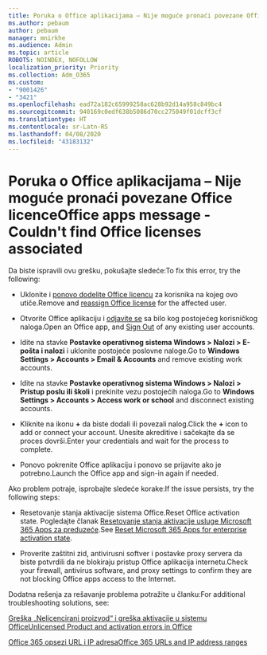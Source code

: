 ```yaml
---
title: Poruka o Office aplikacijama – Nije moguće pronaći povezane Office licence
ms.author: pebaum
author: pebaum
manager: mnirkhe
ms.audience: Admin
ms.topic: article
ROBOTS: NOINDEX, NOFOLLOW
localization_priority: Priority
ms.collection: Adm_O365
ms.custom:
- "9001426"
- "3421"
ms.openlocfilehash: ead72a182c65999258ac628b92d14a958c849bc4
ms.sourcegitcommit: 940169c0edf638b5086d70cc275049f01dcff3cf
ms.translationtype: HT
ms.contentlocale: sr-Latn-RS
ms.lasthandoff: 04/08/2020
ms.locfileid: "43183132"
---
```

# <a name="office-apps-message---couldnt-find-office-licenses-associated"></a><span data-ttu-id="76e70-102">Poruka o Office aplikacijama – Nije moguće pronaći povezane Office licence</span><span class="sxs-lookup"><span data-stu-id="76e70-102">Office apps message - Couldn't find Office licenses associated</span></span>

<span data-ttu-id="76e70-103">Da biste ispravili ovu grešku, pokušajte sledeće:</span><span class="sxs-lookup"><span data-stu-id="76e70-103">To fix this error, try the following:</span></span>

- <span data-ttu-id="76e70-104">Uklonite i [ponovo dodelite Office licencu](https://docs.microsoft.com/office365/admin/manage/assign-licenses-to-users?view=o365-worldwide) za korisnika na kojeg ovo utiče.</span><span class="sxs-lookup"><span data-stu-id="76e70-104">Remove and [reassign Office license](https://docs.microsoft.com/office365/admin/manage/assign-licenses-to-users?view=o365-worldwide) for the affected user.</span></span>

- <span data-ttu-id="76e70-105">Otvorite Office aplikaciju i [odjavite se](https://support.office.com/article/sign-out-of-office-5a20dc11-47e9-4b6f-945d-478cb6d92071) sa bilo kog postojećeg korisničkog naloga.</span><span class="sxs-lookup"><span data-stu-id="76e70-105">Open an Office app, and [Sign Out](https://support.office.com/article/sign-out-of-office-5a20dc11-47e9-4b6f-945d-478cb6d92071) of any existing user accounts.</span></span>

- <span data-ttu-id="76e70-106">Idite na stavke **Postavke operativnog sistema Windows > Nalozi > E-pošta i nalozi** i uklonite postojeće poslovne naloge.</span><span class="sxs-lookup"><span data-stu-id="76e70-106">Go to **Windows Settings > Accounts > Email & Accounts** and remove existing work accounts.</span></span>

- <span data-ttu-id="76e70-107">Idite na stavke **Postavke operativnog sistema Windows > Nalozi > Pristup poslu ili školi** i prekinite vezu postojećih naloga.</span><span class="sxs-lookup"><span data-stu-id="76e70-107">Go to **Windows Settings > Accounts > Access work or school** and disconnect existing accounts.</span></span>

- <span data-ttu-id="76e70-108">Kliknite na ikonu **+** da biste dodali ili povezali nalog.</span><span class="sxs-lookup"><span data-stu-id="76e70-108">Click the **+** icon to add or connect your account.</span></span> <span data-ttu-id="76e70-109">Unesite akreditive i sačekajte da se proces dovrši.</span><span class="sxs-lookup"><span data-stu-id="76e70-109">Enter your credentials and wait for the process to complete.</span></span>

- <span data-ttu-id="76e70-110">Ponovo pokrenite Office aplikaciju i ponovo se prijavite ako je potrebno.</span><span class="sxs-lookup"><span data-stu-id="76e70-110">Launch the Office app and sign-in again if needed.</span></span>

<span data-ttu-id="76e70-111">Ako problem potraje, isprobajte sledeće korake:</span><span class="sxs-lookup"><span data-stu-id="76e70-111">If the issue persists, try the following steps:</span></span>

- <span data-ttu-id="76e70-112">Resetovanje stanja aktivacije sistema Office.</span><span class="sxs-lookup"><span data-stu-id="76e70-112">Reset Office activation state.</span></span> <span data-ttu-id="76e70-113">Pogledajte članak [Resetovanje stanja aktivacije usluge Microsoft 365 Apps za preduzeće](https://docs.microsoft.com/office365/troubleshoot/activation/reset-office-365-proplus-activation-state).</span><span class="sxs-lookup"><span data-stu-id="76e70-113">See [Reset Microsoft 365 Apps for enterprise activation state](https://docs.microsoft.com/office365/troubleshoot/activation/reset-office-365-proplus-activation-state).</span></span>

- <span data-ttu-id="76e70-114">Proverite zaštitni zid, antivirusni softver i postavke proxy servera da biste potvrdili da ne blokiraju pristup Office aplikacija internetu.</span><span class="sxs-lookup"><span data-stu-id="76e70-114">Check your firewall, antivirus software, and proxy settings to confirm they are not blocking Office apps access to the Internet.</span></span> 

<span data-ttu-id="76e70-115">Dodatna rešenja za rešavanje problema potražite u članku:</span><span class="sxs-lookup"><span data-stu-id="76e70-115">For additional troubleshooting solutions, see:</span></span>

[<span data-ttu-id="76e70-116">Greška „Nelicencirani proizvod“ i greška aktivacije u sistemu Office</span><span class="sxs-lookup"><span data-stu-id="76e70-116">Unlicensed Product and activation errors in Office</span></span>](https://support.office.com/Article/0d23d3c0-c19c-4b2f-9845-5344fedc4380?wt.mc_id=Alchemy_ClientDIA)

[<span data-ttu-id="76e70-117">Office 365 opsezi URL i IP adresa</span><span class="sxs-lookup"><span data-stu-id="76e70-117">Office 365 URLs and IP address ranges</span></span>](https://docs.microsoft.com/office365/enterprise/urls-and-ip-address-ranges)
